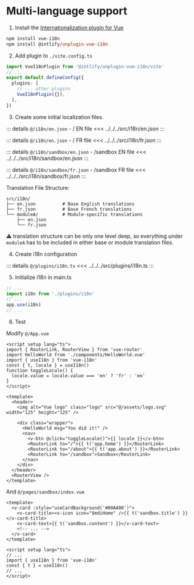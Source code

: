 # Multi-language support

1. Install the [Internationalization plugin for Vue](https://vue-i18n.intlify.dev/)

```ps
npm install vue-i18n
npm install @intlify/unplugin-vue-i18n
```

2. Add plugin to `./vite.config.ts`

```ts
import VueI18nPlugin from '@intlify/unplugin-vue-i18n/vite'
// ...
export default defineConfig({
  plugins: [
    // ... other plugins
    VueI18nPlugin({}),
  ],
})
```

3. Create some initial localization files.

::: details `@/i18n/en.json` - / EN file
<<< ../../../src/i18n/en.json
:::

::: details `@/i18n/en.json` - / FR file
<<< ../../../src/i18n/fr.json
:::

::: details `@/i18n/sandbox/en.json` - /sandbox EN file
<<< ../../../src/i18n/sandbox/en.json
:::

::: details `@/i18n/sandbox/fr.json` - /sandbox FR file
<<< ../../../src/i18n/sandbox/fr.json
:::

Translation File Structure:

```
src/i18n/
├── en.json          # Base English translations
├── fr.json          # Base French translations
└── moduleA/         # Module-specific translations
    ├── en.json
    └── fr.json
```

:warning: translation structure can be only one level deep, so everything under `moduleA` has to be included in either base or module translation files.

4. Create i18n configuration

::: details `@/plugins/i18n.ts`
<<< ../../../src/plugins/i18n.ts
:::

5. Initialize i18n in main.ts

```ts
// ...
import i18n from './plugins/i18n'
// ...
app.use(i18n)
// ...
```

6. Test

Modify `@/App.vue`

```vue{4-8,18-20}
<script setup lang="ts">
import { RouterLink, RouterView } from 'vue-router'
import HelloWorld from './components/HelloWorld.vue'
import { useI18n } from 'vue-i18n'
const { t, locale } = useI18n()
function toggleLocale() {
  locale.value = locale.value === 'en' ? 'fr' : 'en'
}
</script>

<template>
  <header>
    <img alt="Vue logo" class="logo" src="@/assets/logo.svg" width="125" height="125" />

    <div class="wrapper">
      <HelloWorld msg="You did it!" />
      <nav>
        <v-btn @click="toggleLocale()">{{ locale }}</v-btn>
        <RouterLink to="/">{{ t('app.home') }}</RouterLink>
        <RouterLink to="/about">{{ t('app.about') }}</RouterLink>
        <RouterLink to="/sandbox">Sandbox</RouterLink>
      </nav>
    </div>
  </header>
  <RouterView />
</template>
```

And `@/pages/sandbox/index.vue`

```vue{3,4,11,12}
<template>
  <v-card :style="useCardBackground('#00AA00')">
    <v-card-title><v-icon icon="$mdiHome" />{{ t('sandbox.title') }}</v-card-title>
    <v-card-text>{{ t('sandbox.content') }}</v-card-text>
    <!-- ... -->
  </v-card>
</template>

<script setup lang="ts">
// ...
import { useI18n } from 'vue-i18n'
const { t } = useI18n()
// ...
</script>

```

